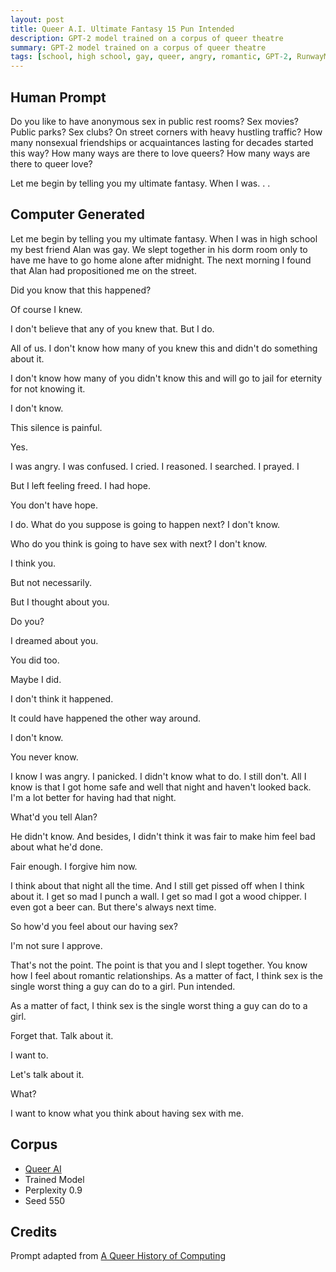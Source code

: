 ```yaml
---
layout: post
title: Queer A.I. Ultimate Fantasy 15 Pun Intended
description: GPT-2 model trained on a corpus of queer theatre
summary: GPT-2 model trained on a corpus of queer theatre
tags: [school, high school, gay, queer, angry, romantic, GPT-2, RunwayML ]
---
```


## Human Prompt

Do you like to have anonymous sex in public rest rooms? Sex movies? Public parks? Sex clubs? On street corners with heavy hustling traffic? How many nonsexual friendships or acquaintances lasting for decades started this way? How many ways are there to love queers? How many ways are there to queer love?

Let me begin by telling you my ultimate fantasy. When I was. . .

## Computer Generated

Let me begin by telling you my ultimate fantasy. When I was in high school my best friend Alan was gay. We slept together in his dorm room only to have me have to go home alone after midnight. The next morning I found that Alan had propositioned me on the street.

Did you know that this happened?

Of course I knew.

I don't believe that any of you knew that. But I do.

All of us. I don't know how many of you knew this and didn't do something about it.

I don't know how many of you didn't know this and will go to jail for eternity for not knowing it.

I don't know.

This silence is painful.

Yes.

I was angry. I was confused. I cried. I reasoned. I searched. I prayed. I

But I left feeling freed. I had hope.

You don't have hope.

I do. What do you suppose is going to happen next? I don't know.

Who do you think is going to have sex with next? I don't know.

I think you.

But not necessarily.

But I thought about you.

Do you?

I dreamed about you.

You did too.

Maybe I did.

I don't think it happened.

It could have happened the other way around.

I don't know.

You never know.

I know I was angry. I panicked. I didn't know what to do. I still don't. All I know is that I got home safe and well that night and haven't looked back. I'm a lot better for having had that night.

What'd you tell Alan?

He didn't know. And besides, I didn't think it was fair to make him feel bad about what he'd done.

Fair enough. I forgive him now.

I think about that night all the time. And I still get pissed off when I think about it. I get so mad I punch a wall. I get so mad I got a wood chipper. I even got a beer can. But there's always next time.

So how'd you feel about our having sex?

I'm not sure I approve.

That's not the point. The point is that you and I slept together. You know how I feel about romantic relationships. As a matter of fact, I think sex is the single worst thing a guy can do to a girl.
Pun intended.

As a matter of fact, I think sex is the single worst thing a guy can do to a girl.

Forget that. Talk about it.

I want to.

Let's talk about it.

What?

I want to know what you think about having sex with me.


## Corpus

- [Queer AI](/queerai)
- Trained Model
- Perplexity 0.9
- Seed 550

## Credits

Prompt adapted from [A Queer History of Computing](https://rhizome.org/editorial/2013/feb/19/queer-computing-1/)
